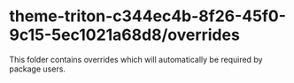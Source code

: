 # theme-triton-c344ec4b-8f26-45f0-9c15-5ec1021a68d8/overrides

This folder contains overrides which will automatically be required by package users.
